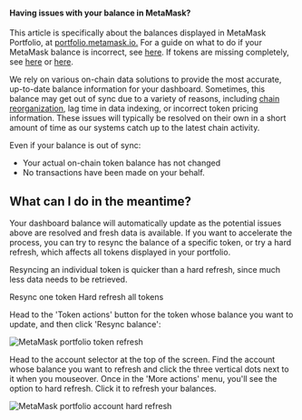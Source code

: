 
#### Having issues with your balance in MetaMask?


This article is specifically about the balances displayed in MetaMask Portfolio, at [portfolio.metamask.io.](https://portfolio.metamask.io/) For a guide on what to do if your MetaMask balance is incorrect, see [here](https://support.metamask.io/hc/en-us/articles/360028059272). If tokens are missing completely, see [here](https://support.metamask.io/hc/en-us/articles/360059232852) or [here](https://support.metamask.io/hc/en-us/articles/360058033132).



We rely on various on-chain data solutions to provide the most accurate, up-to-date balance information for your dashboard. Sometimes, this balance may get out of sync due to a variety of reasons, including [chain reorganization](https://cointelegraph.com/explained/what-is-chain-reorganization-in-blockchain-technology), lag time in data indexing, or incorrect token pricing information. These issues will typically be resolved on their own in a short amount of time as our systems catch up to the latest chain activity.


Even if your balance is out of sync:


* Your actual on-chain token balance has not changed
* No transactions have been made on your behalf.


What can I do in the meantime?
------------------------------


Your dashboard balance will automatically update as the potential issues above are resolved and fresh data is available. If you want to accelerate the process, you can try to resync the balance of a specific token, or try a hard refresh, which affects all tokens displayed in your portfolio. 


Resyncing an individual token is quicker than a hard refresh, since much less data needs to be retrieved.




Resync one token Hard refresh all tokens


Head to the 'Token actions' button for the token whose balance you want to update, and then click 'Resync balance':


![MetaMask portfolio token refresh](https://support.metamask.io/hc/article_attachments/14707288597019)




Head to the account selector at the top of the screen. Find the account whose balance you want to refresh and click the three vertical dots next to it when you mouseover. Once in the 'More actions' menu, you'll see the option to hard refresh. Click it to refresh your balances.


![MetaMask portfolio account hard refresh](https://support.metamask.io/hc/article_attachments/11994652775707)



